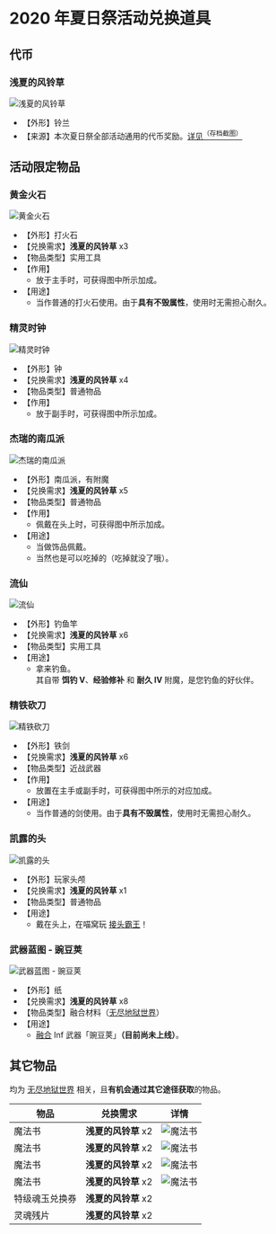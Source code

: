 # 2020 年夏日祭活动兑换道具

## 代币

### 浅夏的风铃草

![浅夏的风铃草](../../../assets/images/items/activity-exclusive/2020-natsu-matsuri/浅夏的风铃草.png)

* 【外形】铃兰
* 【来源】本次夏日祭全部活动通用的代币奖励。[详见<sup>（存档截图）</sup>](/assets/images/legacy/nyaabbs/1752-2020.webp ':ignore')

## 活动限定物品

### 黄金火石

![黄金火石](../../../assets/images/items/activity-exclusive/2020-natsu-matsuri/黄金火石.png)

* 【外形】打火石
* 【兑换需求】**浅夏的风铃草** x3
* 【物品类型】实用工具
* 【作用】
  * 放于主手时，可获得图中所示加成。
* 【用途】
  * 当作普通的打火石使用。由于**具有不毁属性**，使用时无需担心耐久。

### 精灵时钟

![精灵时钟](../../../assets/images/items/activity-exclusive/2020-natsu-matsuri/精灵时钟.png)

* 【外形】钟
* 【兑换需求】**浅夏的风铃草** x4
* 【物品类型】普通物品
* 【作用】
  * 放于副手时，可获得图中所示加成。

### 杰瑞的南瓜派

![杰瑞的南瓜派](../../../assets/images/items/activity-exclusive/2020-natsu-matsuri/杰瑞的南瓜派.png)

* 【外形】南瓜派，有附魔
* 【兑换需求】**浅夏的风铃草** x5
* 【物品类型】普通物品
* 【作用】
  * 佩戴在头上时，可获得图中所示加成。
* 【用途】
  * 当做饰品佩戴。
  * 当然也是可以吃掉的（吃掉就没了哦）。

### 流仙

![流仙](../../../assets/images/items/activity-exclusive/2020-natsu-matsuri/流仙.png)

* 【外形】钓鱼竿
* 【兑换需求】**浅夏的风铃草** x6
* 【物品类型】实用工具
* 【用途】
  * 拿来钓鱼。  
其自带 **饵钓 V**、**经验修补** 和 **耐久 IV** 附魔，是您钓鱼的好伙伴。

### 精铁砍刀

![精铁砍刀](../../../assets/images/items/activity-exclusive/2020-natsu-matsuri/精铁砍刀.png)

* 【外形】铁剑
* 【兑换需求】**浅夏的风铃草** x6
* 【物品类型】近战武器
* 【作用】
  * 放置在主手或副手时，可获得图中所示的对应加成。
* 【用途】
  * 当作普通的剑使用。由于**具有不毁属性**，使用时无需担心耐久。

### 凯露的头

![凯露的头](../../../assets/images/items/activity-exclusive/2020-natsu-matsuri/凯露的头.png)

* 【外形】玩家头颅
* 【兑换需求】**浅夏的风铃草** x1
* 【物品类型】普通物品
* 【用途】
  * 戴在头上，在喵窝玩 [接头霸王](https://zh.moegirl.org.cn/index.php?title=%E6%8E%A5%E5%A4%B4%E9%9C%B8%E7%8E%8B)！

### 武器蓝图 - 豌豆荚

![武器蓝图 - 豌豆荚](../../../assets/images/items/activity-exclusive/2020-natsu-matsuri/武器蓝图豌豆荚.png)

* 【外形】纸
* 【兑换需求】**浅夏的风铃草** x8
* 【物品类型】融合材料（[无尽地狱世界](legacy/inf)）
* 【用途】
  * [融合](legacy/inf2/items?id=融合) Inf 武器「豌豆荚」**（目前尚未上线）**。

## 其它物品

均为 [无尽地狱世界](legacy/inf) 相关，且**有机会通过其它途径获取**的物品。

| 物品 | 兑换需求 | 详情 |
| - | - | - |
| 魔法书 | **浅夏的风铃草** x2 | ![魔法书](../../../assets/images/items/activity-exclusive/2020-natsu-matsuri/魔法书1.png) |
| 魔法书 | **浅夏的风铃草** x2 | ![魔法书](../../../assets/images/items/activity-exclusive/2020-natsu-matsuri/魔法书2.png) |
| 魔法书 | **浅夏的风铃草** x2 | ![魔法书](../../../assets/images/items/activity-exclusive/2020-natsu-matsuri/魔法书3.png) |
| 魔法书 | **浅夏的风铃草** x2 | ![魔法书](../../../assets/images/items/activity-exclusive/2020-natsu-matsuri/魔法书4.png) |
| 特级魂玉兑换券 | **浅夏的风铃草** x2 | |
| 灵魂残片 | **浅夏的风铃草** x2 | |

<!--

## 物品名称

![aaaa](../../../assets/images/items/activity-exclusive/2020-natsu-matsuri/aaaa.png)

* 【外形】
* 【兑换需求】**浅夏的风铃草** x
* 【物品类型】
* 【作用】
  * 
* 【用途】
  * 

-->